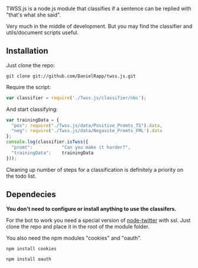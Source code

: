 TWSS.js is a node.js module that classifies if a sentence can be replied with "that's what she said".

Very much in the middle of development. But you may find the classifier and utils/document scripts useful.


Installation
----
Just clone the repo:

```
git clone git://github.com/DanielRapp/twss.js.git
```

Require the script:

```javascript
var classifier = require('./Twss.js/classifier/nbc');
```

And start classifying:

```javascript
var trainingData = {
  "pos": require("./Twss.js/data/Positive_Promts_TS").data,
  "neg": require('./Twss.js/data/Negavite_Promts_FML').data
};
console.log(classifier.isTwss({
  "promt":           "Can you make it harder?",
  "trainingData":    trainingData
}));
```

Cleaning up number of steps for a classification is definitely a priority on the todo list.


Dependecies
----
**You don't need to configure or install anything to use the classifers.**

For the bot to work you need a special version of [node-twitter](https://github.com/christopherwright/node-twitter) with ssl. Just clone the repo and  place it in the root of the module folder.

You also need the npm modules "cookies" and "oauth".

```
npm install cookies
```

```
npm install oauth
```